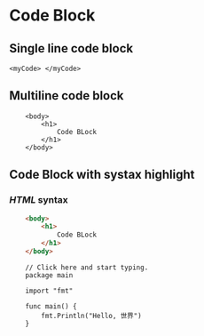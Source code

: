 # Code Block

## Single line code block

`<myCode> </myCode>`

## Multiline code block
```
    <body>
        <h1>
            Code BLock
        </h1>
    </body>
```

## Code Block with systax highlight
### *HTML* syntax
```html
    <body>
        <h1>
            Code BLock
        </h1>
    </body>
```

```golang
    // Click here and start typing.
    package main

    import "fmt"

    func main() {
        fmt.Println("Hello, 世界")
    }
```